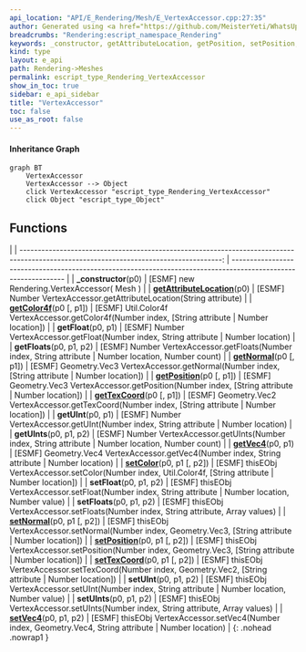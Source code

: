 ```yaml
---
api_location: "API/E_Rendering/Mesh/E_VertexAccessor.cpp:27:35"
author: Generated using <a href="https://github.com/MeisterYeti/WhatsUpDoc">WhatsUpDoc</a>
breadcrumbs: "Rendering:escript_namespace_Rendering"
keywords: _constructor, getAttributeLocation, getPosition, setPosition, getNormal, setNormal, getColor4f, setColor, getTexCoord, setTexCoord, getVec4, setVec4, getFloat, getFloats, setFloat, setFloats, getUInt, getUInts, setUInt, setUInts
kind: type
layout: e_api
path: Rendering->Meshes
permalink: escript_type_Rendering_VertexAccessor
show_in_toc: true
sidebar: e_api_sidebar
title: "VertexAccessor"
toc: false
use_as_root: false
---
```


#### Inheritance Graph

```mermaid
graph BT
	VertexAccessor
	VertexAccessor --> Object
	click VertexAccessor "escript_type_Rendering_VertexAccessor"
	click Object "escript_type_Object"
```

## Functions

|
| -------------------------------------------------------------------------------------------------------------------------------------: | -------------------------------------------------------------------------------------------------------------- | 
| **_constructor**(p0)                                                                                                                   | [ESMF] new Rendering.VertexAccessor( Mesh )                                                                    | 
| **[getAttributeLocation](classUtil_1_1ResourceAccessor#classUtil_1_1ResourceAccessor_1aa33bab374ba8e01b02eaf05ef7c2ad49)**(p0)         | [ESMF] Number VertexAccessor.getAttributeLocation(String attribute)                                            | 
| **[getColor4f](classRendering_1_1VertexAccessor#classRendering_1_1VertexAccessor_1ae9cddc32278b298415dbe79fcc136b9d)**(p0 [, p1])      | [ESMF] Util.Color4f VertexAccessor.getColor4f(Number index, [String attribute \| Number location])             | 
| **getFloat**(p0, p1)                                                                                                                   | [ESMF] Number VertexAccessor.getFloat(Number index, String attribute \| Number location)                       | 
| **getFloats**(p0, p1, p2)                                                                                                              | [ESMF] Number VertexAccessor.getFloats(Number index, String attribute \| Number location, Number count)        | 
| **[getNormal](classRendering_1_1VertexAccessor#classRendering_1_1VertexAccessor_1aa729eb2bcb88ce7098ee9470118d8e6c)**(p0 [, p1])       | [ESMF] Geometry.Vec3 VertexAccessor.getNormal(Number index, [String attribute \| Number location])             | 
| **[getPosition](classRendering_1_1VertexAccessor#classRendering_1_1VertexAccessor_1af04ef19172938629ea151a05350e0f64)**(p0 [, p1])     | [ESMF] Geometry.Vec3 VertexAccessor.getPosition(Number index, [String attribute \| Number location])           | 
| **[getTexCoord](classRendering_1_1VertexAccessor#classRendering_1_1VertexAccessor_1a92aae8bf72d5579b029c1ffe6faed5ef)**(p0 [, p1])     | [ESMF] Geometry.Vec2 VertexAccessor.getTexCoord(Number index, [String attribute \| Number location])           | 
| **getUInt**(p0, p1)                                                                                                                    | [ESMF] Number VertexAccessor.getUInt(Number index, String attribute \| Number location)                        | 
| **getUInts**(p0, p1, p2)                                                                                                               | [ESMF] Number VertexAccessor.getUInts(Number index, String attribute \| Number location, Number count)         | 
| **[getVec4](classRendering_1_1VertexAccessor#classRendering_1_1VertexAccessor_1a971db2558e2d809083f678798403eee0)**(p0, p1)            | [ESMF] Geometry.Vec4 VertexAccessor.getVec4(Number index, String attribute \| Number location)                 | 
| **[setColor](classRendering_1_1VertexAccessor#classRendering_1_1VertexAccessor_1afbe12201fdf7ca7cb0e94853f8ac8f61)**(p0, p1 [, p2])    | [ESMF] thisEObj VertexAccessor.setColor(Number index, Util.Color4f, [String attribute \| Number location])     | 
| **setFloat**(p0, p1, p2)                                                                                                               | [ESMF] thisEObj VertexAccessor.setFloat(Number index, String attribute \| Number location, Number value)       | 
| **setFloats**(p0, p1, p2)                                                                                                              | [ESMF] thisEObj VertexAccessor.setFloats(Number index, String attribute, Array values)                         | 
| **[setNormal](classRendering_1_1VertexAccessor#classRendering_1_1VertexAccessor_1ad3cd74511ef55978b069d9574473ef05)**(p0, p1 [, p2])   | [ESMF] thisEObj VertexAccessor.setNormal(Number index, Geometry.Vec3, [String attribute \| Number location])   | 
| **[setPosition](classRendering_1_1VertexAccessor#classRendering_1_1VertexAccessor_1af5323d2be3ef669adf9c42e76ee647fa)**(p0, p1 [, p2]) | [ESMF] thisEObj VertexAccessor.setPosition(Number index, Geometry.Vec3, [String attribute \| Number location]) | 
| **[setTexCoord](classRendering_1_1VertexAccessor#classRendering_1_1VertexAccessor_1a81bcb232d97c748a5194836e9780c958)**(p0, p1 [, p2]) | [ESMF] thisEObj VertexAccessor.setTexCoord(Number index, Geometry.Vec2, [String attribute \| Number location]) | 
| **setUInt**(p0, p1, p2)                                                                                                                | [ESMF] thisEObj VertexAccessor.setUInt(Number index, String attribute \| Number location, Number value)        | 
| **setUInts**(p0, p1, p2)                                                                                                               | [ESMF] thisEObj VertexAccessor.setUInts(Number index, String attribute, Array values)                          | 
| **[setVec4](classRendering_1_1VertexAccessor#classRendering_1_1VertexAccessor_1ab9d5b3ada7656a85068b8bd368e265f3)**(p0, p1, p2)        | [ESMF] thisEObj VertexAccessor.setVec4(Number index, Geometry.Vec4, String attribute \| Number location)       | 
{: .nohead .nowrap1 }

